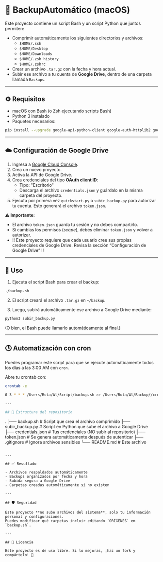# 🧰 BackupAutomático (macOS)

Este proyecto contiene un script Bash y un script Python que juntos permiten:

- Comprimir automáticamente los siguientes directorios y archivos:
  - `$HOME/.ssh`
  - `$HOME/Desktop`
  - `$HOME/Downloads`
  - `$HOME/.zsh_history`
  - `$HOME/.zshrc`
- Crear un archivo `.tar.gz` con la fecha y hora actual.
- Subir ese archivo a tu cuenta de **Google Drive**, dentro de una carpeta llamada `Backups`.

---

## ⚙️ Requisitos

- macOS con Bash (o Zsh ejecutando scripts Bash)
- Python 3 instalado
- Paquetes necesarios:

```bash
pip install --upgrade google-api-python-client google-auth-httplib2 google-auth-oauthlib
```

---

## ☁️ Configuración de Google Drive

1. Ingresa a [Google Cloud Console](https://console.cloud.google.com/welcome).
2. Crea un nuevo proyecto.
3. Activa la API de Google Drive.
4. Crea credenciales del tipo **OAuth client ID**:
   - Tipo: "Escritorio"
   - Descarga el archivo `credentials.json` y guárdalo en la misma carpeta del proyecto.
5. Ejecuta por primera vez `quickstart.py` o `subir_backup.py` para autorizar tu cuenta. Esto generará el archivo `token.json`.

**⚠️ Importante:**  
- El archivo `token.json` guarda tu sesión y no debes compartirlo.
- Si cambias los permisos (*scope*), debes eliminar `token.json` y volver a autorizar.
- !! Este proyecto requiere que cada usuario cree sus propias credenciales de Google Drive. Revisa la sección “Configuración de Google Drive” !! 

---

## 🚀 Uso

1. Ejecuta el script Bash para crear el backup:

```bash
./backup.sh
```

2. El script creará el archivo `.tar.gz` en `~/backup`.

3. Luego, subirá automáticamente ese archivo a Google Drive mediante:

```bash
python3 subir_backup.py
```

(O bien, el Bash puede llamarlo automáticamente al final.)

---
## 🕒 Automatización con cron

Puedes programar este script para que se ejecute automáticamente todos los días a las 3:00 AM con `cron`.

Abre tu crontab con:

```bash
crontab -e

0 3 * * * /Users/Ruta/Al/Script/backup.sh >> /Users/Ruta/Al/Backup//cron_backup.log 2>&1

---

## 📁 Estructura del repositorio

```
.
├── backup.sh            # Script que crea el archivo comprimido
├── subir_backup.py      # Script en Python que sube el archivo a Google Drive
├── credentials.json     # Tus credenciales (NO subir al repositorio)
├── token.json           # Se genera automáticamente después de autenticar
├── .gitignore           # Ignora archivos sensibles
└── README.md            # Este archivo
```

---

## ✅ Resultado

- Archivos respaldados automáticamente
- Backups organizados por fecha y hora
- Subida segura a Google Drive
- Carpetas creadas automáticamente si no existen

---

## 🛡️ Seguridad

Este proyecto **no sube archivos del sistema**, solo tu información personal y configuraciones.  
Puedes modificar qué carpetas incluir editando `ORIGENES` en `backup.sh`.

---

## 📌 Licencia

Este proyecto es de uso libre. Si lo mejoras, ¡haz un fork y compártelo! 🚀
